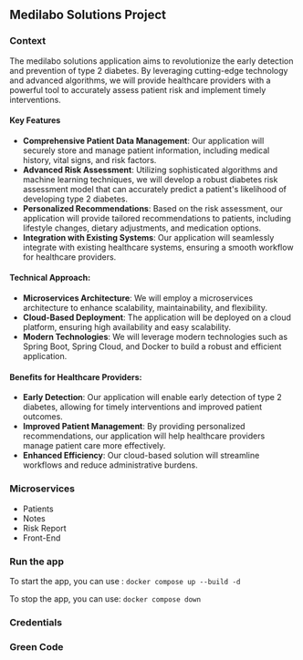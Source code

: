 Medilabo Solutions Project
---
### Context

The medilabo solutions application aims to revolutionize the early detection and prevention of type 2 diabetes. 
By leveraging cutting-edge technology and advanced algorithms, we will provide healthcare providers with a powerful tool to accurately assess patient risk and implement timely interventions.

#### Key Features 

- **Comprehensive Patient Data Management**: Our application will securely store and manage patient information, including medical history, vital signs, and risk factors.
- **Advanced Risk Assessment**: Utilizing sophisticated algorithms and machine learning techniques, we will develop a robust diabetes risk assessment model that can accurately predict a patient's likelihood of developing type 2 diabetes.
- **Personalized Recommendations**: Based on the risk assessment, our application will provide tailored recommendations to patients, including lifestyle changes, dietary adjustments, and medication options.
- **Integration with Existing Systems**: Our application will seamlessly integrate with existing healthcare systems, ensuring a smooth workflow for healthcare providers.

#### Technical Approach:

- **Microservices Architecture**: We will employ a microservices architecture to enhance scalability, maintainability, and flexibility.
- **Cloud-Based Deployment**: The application will be deployed on a cloud platform, ensuring high availability and easy scalability.
- **Modern Technologies**: We will leverage modern technologies such as Spring Boot, Spring Cloud, and Docker to build a robust and efficient application.

#### Benefits for Healthcare Providers:

- **Early Detection**: Our application will enable early detection of type 2 diabetes, allowing for timely interventions and improved patient outcomes.
- **Improved Patient Management**: By providing personalized recommendations, our application will help healthcare providers manage patient care more effectively.
- **Enhanced Efficiency**: Our cloud-based solution will streamline workflows and reduce administrative burdens.

### Microservices

- Patients
- Notes
- Risk Report
- Front-End

### Run the app

To start the app, you can use : `docker compose up --build -d`

To stop the app, you can use: `docker compose down`

### Credentials

### Green Code
